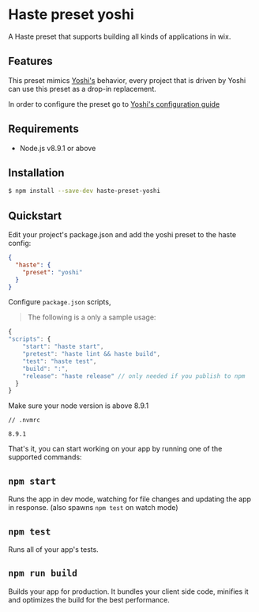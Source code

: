 # Haste preset yoshi

A Haste preset that supports building all kinds of applications in wix.

## Features
This preset mimics [Yoshi's](https://github.com/wix/yoshi#yoshi) behavior, every project that is driven by Yoshi can use this preset as a drop-in replacement.

In order to configure the preset go to [Yoshi's configuration guide](https://github.com/wix/yoshi#configurations)

## Requirements

- Node.js v8.9.1 or above

## Installation

```sh
$ npm install --save-dev haste-preset-yoshi
```

## Quickstart

Edit your project's package.json and add the yoshi preset to the haste config:

```json
{
  "haste": {
    "preset": "yoshi"
  }
}
```

Configure `package.json` scripts,

> The following is a only a sample usage:

```js
{
"scripts": {
    "start": "haste start",
    "pretest": "haste lint && haste build",
    "test": "haste test",
    "build": ":",
    "release": "haste release" // only needed if you publish to npm
  }
}
```
Make sure your node version is above 8.9.1

```
// .nvmrc

8.9.1
```

That's it, you can start working on your app by running one of the supported commands:

## `npm start`

Runs the app in dev mode, watching for file changes and updating the app in response. (also spawns `npm test` on watch mode)

## `npm test`

Runs all of your app's tests.

## `npm run build`

Builds your app for production. It bundles your client side code, minifies it and optimizes the build for the best performance.

